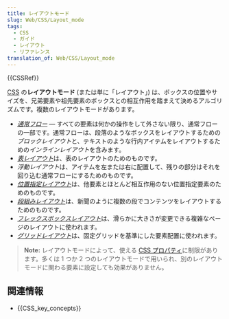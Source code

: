 ```yaml
---
title: レイアウトモード
slug: Web/CSS/Layout_mode
tags:
  - CSS
  - ガイド
  - レイアウト
  - リファレンス
translation_of: Web/CSS/Layout_mode
---
```

{{CSSRef}}

 [CSS](/ja/docs/Web/CSS) の**レイアウトモード** (または単に「レイアウト」) は、ボックスの位置やサイズを、兄弟要素や祖先要素のボックスとの相互作用を踏まえて決めるアルゴリズムです。複数のレイアウトモードがあります。

- *[通常フロー](/ja/docs/Web/CSS/CSS_Flow_Layout)* — すべての要素は何かの操作をして外さない限り、通常フローの一部です。通常フローは、段落のようなボックスをレイアウトするための*ブロックレイアウト*と、テキストのような行内アイテムをレイアウトするための*インラインレイアウト*を含みます。
- [*表レイアウト*](/ja/docs/Web/CSS/CSS_Table)は、表のレイアウトのためのものです。
- *浮動レイアウト*は、アイテムを左または右に配置して、残りの部分はそれを回り込む通常フローにするためのものです。
- [*位置指定レイアウト*](/ja/docs/Web/CSS/CSS_Positioning)は、他要素とほとんど相互作用のない位置指定要素のためのものです。
- [*段組みレイアウト*](/ja/docs/Web/CSS/CSS_Columns)は、新聞のように複数の段でコンテンツをレイアウトするためのものです。
- [*フレックスボックスレイアウト*](/ja/docs/Web/CSS/CSS_Flexible_Box_Layout)は、滑らかに大きさが変更できる複雑なページのレイアウトに使われます。
- [*グリッドレイアウト*](/ja/docs/Web/CSS/CSS_Grid_Layout)は、固定グリッドを基準にした要素配置に使われます。

> **Note:** レイアウトモードによって、使える [CSS プロパティ](/ja/docs/Web/CSS/Reference)に制限があります。多くは 1 つか 2 つのレイアウトモードで用いられ、別のレイアウトモードに関わる要素に設定しても効果がありません。

## 関連情報

- {{CSS_key_concepts}}
